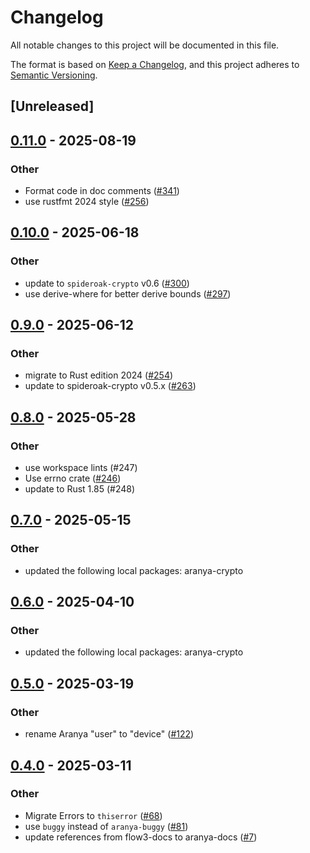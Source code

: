 # Changelog

All notable changes to this project will be documented in this file.

The format is based on [Keep a Changelog](https://keepachangelog.com/en/1.0.0/),
and this project adheres to [Semantic Versioning](https://semver.org/spec/v2.0.0.html).

## [Unreleased]

## [0.11.0](https://github.com/aranya-project/aranya-core/compare/aranya-fast-channels-v0.10.0...aranya-fast-channels-v0.11.0) - 2025-08-19

### Other

- Format code in doc comments ([#341](https://github.com/aranya-project/aranya-core/pull/341))
- use rustfmt 2024 style ([#256](https://github.com/aranya-project/aranya-core/pull/256))

## [0.10.0](https://github.com/aranya-project/aranya-core/compare/aranya-fast-channels-v0.9.0...aranya-fast-channels-v0.10.0) - 2025-06-18

### Other

- update to `spideroak-crypto` v0.6 ([#300](https://github.com/aranya-project/aranya-core/pull/300))
- use derive-where for better derive bounds ([#297](https://github.com/aranya-project/aranya-core/pull/297))

## [0.9.0](https://github.com/aranya-project/aranya-core/compare/aranya-fast-channels-v0.8.0...aranya-fast-channels-v0.9.0) - 2025-06-12

### Other

- migrate to Rust edition 2024 ([#254](https://github.com/aranya-project/aranya-core/pull/254))
- update to spideroak-crypto v0.5.x ([#263](https://github.com/aranya-project/aranya-core/pull/263))

## [0.8.0](https://github.com/aranya-project/aranya-core/compare/aranya-fast-channels-v0.7.0...aranya-fast-channels-v0.8.0) - 2025-05-28

### Other

- use workspace lints (#247)
- Use errno crate ([#246](https://github.com/aranya-project/aranya-core/pull/246))
- update to Rust 1.85 (#248)

## [0.7.0](https://github.com/aranya-project/aranya-core/compare/aranya-fast-channels-v0.6.0...aranya-fast-channels-v0.7.0) - 2025-05-15

### Other

- updated the following local packages: aranya-crypto

## [0.6.0](https://github.com/aranya-project/aranya-core/compare/aranya-fast-channels-v0.5.0...aranya-fast-channels-v0.6.0) - 2025-04-10

### Other

- updated the following local packages: aranya-crypto

## [0.5.0](https://github.com/aranya-project/aranya-core/compare/aranya-fast-channels-v0.4.0...aranya-fast-channels-v0.5.0) - 2025-03-19

### Other

- rename Aranya "user" to "device" ([#122](https://github.com/aranya-project/aranya-core/pull/122))

## [0.4.0](https://github.com/aranya-project/aranya-core/compare/aranya-fast-channels-v0.3.0...aranya-fast-channels-v0.4.0) - 2025-03-11

### Other

- Migrate Errors to `thiserror` ([#68](https://github.com/aranya-project/aranya-core/pull/68))
- use `buggy` instead of `aranya-buggy` ([#81](https://github.com/aranya-project/aranya-core/pull/81))
- update references from flow3-docs to aranya-docs ([#7](https://github.com/aranya-project/aranya-core/pull/7))
